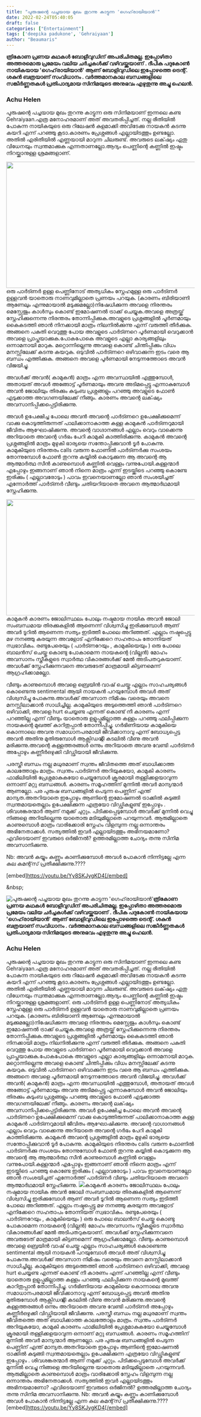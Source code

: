 ```yaml
---
title: "പുരുഷന്റെ പച്ചയായ മുഖം തുറന്നു കാട്ടുന്ന 'ഗെഹ്‌രായിയാന്‍'"
date: 2022-02-24T05:40:05
draft: false
categories: ["Entertainment"]
tags: ['deepika padukone', 'Gehraiyaan']
author: "Beaumaris"
---
```


<strong>ത്രികോണ പ്രണയ കഥകൾ ബോളീവുഡിന് അപരിചിതമല്ല. ഇപ്പോഴിതാ അത്തരമൊരു പ്രമേയം വലിയ ചർച്ചകൾക്ക് വഴിവയ്ക്കുയാണ് . ദീപിക പദുകോൺ നായികയായ 'ഗെഹ്‌രായിയാൻ' ആണ് ബോളിവുഡിലെ ഇപ്പോഴത്തെ ട്രെന്റ്. ശകുൻ ബത്രയാണ് സംവിധാനം . വർത്തമാനകാല ബന്ധങ്ങളിലെ സങ്കീർണ്ണതകൾ പ്രതിപാദ്യമായ സിനിമയുടെ അനുഭവം എഴുതുന്നു അച്ചു ഹെലൻ.</strong>
<h3 id="jsc_c_2rd" class="gmql0nx0 l94mrbxd p1ri9a11 lzcic4wl aahdfvyu hzawbc8m"><span class="nc684nl6"><strong>Achu Helen</strong></span></h3>
പുരുഷന്റെ പച്ചയായ മുഖം തുറന്നു കാട്ടുന്ന ഒരു സിനിമയാണ് ഇന്നലെ കണ്ട Gehraiyaan.എത്ര മനോഹരമാണ് അത് അവതരിപ്പിച്ചത്. നല്ല രീതിയിൽ പോകുന്ന നായികയുടെ ഒരു റിലേഷൻ കുളമാക്കി അവിടേക്കു നായകൻ കടന്നു കയറി എന്ന് പറഞ്ഞു കൂടാ.കാരണം പ്രേശ്നങ്ങൾ എല്ലായിടത്തും ഉണ്ടല്ലോ. അതിൽ എരിതീയിൽ എണ്ണയായി മാറുന്ന ചിലരുണ്ട്. അവരുടെ ലക്‌ഷ്യം ഏതു വിധേനയും സ്വന്തമാക്കുക എന്നതാണല്ലോ.ആദ്യം പെണ്ണിന്റെ കണ്ണിൽ ഇഷ്ടം നിറയ്ക്കാനുള്ള ശ്രമങ്ങളാണ്.

<img class="wp-image-325429 alignleft" src="https://cdn.boolokam.com/articles/2022/02/geh-3.jpg" alt="" width="642" height="337" />ഒരു പാർട്ണർ ഉള്ള പെണ്ണിനോട് അത്യധികം സ്നേഹമുള്ള ഒരു പാർട്ണർ ഉള്ളവൻ യാതൊരു നാണവുമില്ലാതെ പ്രണയം പറയുക. (കാരണം ബിരിയാണി ആണേലും എന്നുമായാൽ മടുക്കുമല്ലോ)നിഷേധിക്കുന്ന അവളെ നിരന്തരം മെസ്സേജും കാൾസും കൊണ്ട് ഇമോഷണൽ ട്രാക്ക് ചെയ്യുക.അവളെ അത്രയ്ക്ക് സ്നേഹിക്കുന്നെന്നു നിരന്തരം തോന്നിപ്പിക്കുക.അവളുടെ പ്രശ്നങ്ങളിൽ പൂർണമായും കൈകടത്തി ഞാൻ നിനക്കായി മാത്രം നിലനിൽക്കുന്നു എന്ന് വരുത്തി തീർക്കുക. അങ്ങനെ പകുതി വെറുത്തു പോയ അവളുടെ പാർട്ണറെ പൂർണമായി വെറുക്കാൻ അവളെ പ്രാപ്തയാക്കുക.പോകപോകെ അവളുടെ എല്ലാ കാര്യങ്ങളിലും ഒന്നാമനായി മാറുക. മറ്റൊന്നില്ലെന്നു അവളെ കൊണ്ട് ചിന്തിപ്പിക്കും വിധം മനസ്സിലേക്ക് കടന്നു കയറുക.
ഒടുവിൽ പാർട്ണറെ ഒഴിവാക്കുന്ന ഇടം വരെ ആ ബന്ധം എത്തിക്കുക. അങ്ങനെ അവളെ പൂർണമായി നേടുന്നത്തോടെ അവൻ വിജയിച്ചു.

അവൾക്ക് അവൻ( കാമുകൻ) മാത്രം എന്ന അവസ്ഥയിൽ എത്തുമ്പോൾ, അതായത് അവൾ അങ്ങോട്ട് പൂർണമായും അവനു അടിമപ്പെട്ടു എന്നാകുമ്പോൾ അവൻ ജോലിയും തിരക്കും കുടുംബ പ്രശ്നങ്ങളും പറഞ്ഞു അവളുടെ ഫോൺ എടുക്കാത്ത അവഗണയിലേക്ക് നീങ്ങും. കാരണം അവന്റെ ലക്‌ഷ്യം അവസാനിപ്പിക്കപ്പെട്ടിരിക്കുന്നു.

അവൾ ഉപേക്ഷിച്ച പോലെ അവൻ അവന്റെ പാർട്ണറെ ഉപേക്ഷിക്കുമെന്ന് വാക്കു കൊടുത്തിരുന്നത് പാലിക്കാനാകാത്ത കള്ള കാമുകൻ പാർട്ണറുമായി ജീവിതം ആഘോഷിക്കുന്നു. അവന്റെ വാഗ്ദാനങ്ങൾ എല്ലാം വെറും വാക്കെന്നു അറിയാതെ അവന്റെ ഗർഭം പേറി കാമുകി കാത്തിരിക്കുന്നു.
കാമുകൻ അവന്റെ പ്രശ്നങ്ങളിൽ മാത്രം മുഴുകി ഭാര്യയെ സന്തോപ്പിക്കുവാൻ ടൂർ പോകുന്നു.
കാമുകിയുടെ നിരന്തരം calls വരുന്ന ഫോണിൽ പാർട്ണർക്കു സംശയം തോന്നുമ്പോൾ ഫോൺ തുറന്നു കയ്യിൽ കൊടുക്കുന്ന ആ അവന്റെ ആ ആത്മാർത്ഥ സീൻ കാണുമ്പൊൾ കണ്ണിൽ വെള്ളം വന്നുപോയി.കള്ളന്മാർ എപ്പോഴും ഇങ്ങനാണ് ഞാൻ നിന്നെ മാത്രം എന്ന് ഇടയ്ക്കിടെ പറഞ്ഞു കൊണ്ടേ ഇരിക്കും ( എല്ലാവരോടും ) പാവം ഇവനെയാണല്ലോ ഞാൻ സംശയിച്ചത് എന്നോർത്ത് പാർട്ണർ വീണ്ടും ചതിയറിയാതെ അവനെ ആത്മാർഥമായി സ്നേഹിക്കുന്നു.

<img class="wp-image-325430 alignleft" src="https://cdn.boolokam.com/articles/2022/02/geh-1.jpg" alt="" width="551" height="310" />കാമുകൻ കാരണം ജോലിസ്ഥലം പോലും നഷ്ടമായ നായിക അവൻ ജോലി സംബന്ധമായ തിരക്കുകളിൽ ആണെന്ന് വിശ്വസിച്ചു ഇരിക്കുമ്പോൾ ആണ് അവർ ടൂറിൽ ആണെന്ന സത്യം ഇടിത്തീ പോലെ അറിഞ്ഞത്. എല്ലാം നഷ്ടപ്പെട്ടു മഴ നനഞ്ഞു കരയുന്ന അവളോട് എനിക്കേറെ സഹതാപം തോന്നിയത് സ്വഭാവികം.
രണ്ടുപേരെയും ( പാർട്ണറേയും , കാമുകിയെയും ) ഒരു പോലെ ബാലൻസ് ചെയ്തു കൊണ്ടു പോകാമെന്ന നായകന്റെ (വില്ലൻ) മോഹം അവസാനം സ്ത്രീകളുടെ സ്വാർത്ഥ വികാരങ്ങൾക്ക് മേൽ അടിപതറുകയാണ്. അവൾക്ക് സ്നേഹിക്കുന്നവനെ അവരുടേത് മാത്രമായി കിട്ടണമെന്ന് ആഗ്രഹിക്കാമല്ലോ.

വീണ്ടും കാണുമ്പൊൾ അവളെ ബ്രെയിൻ വാഷ് ചെയ്തു എല്ലാം സാഹചര്യങ്ങൾ കൊണ്ടെന്നു sentimental ആയി നായകൻ പറയുമ്പോൾ അവൾ അത് വിശ്വസിച്ചു പോകുന്നു.അവൾക്ക് അവസാന നിമിഷം വരെയും അവനെ മനസ്സിലാക്കാൻ സാധിച്ചില്ല. കാമുകിയുടെ അടുത്തെത്തി ഞാൻ പാർട്ണറെ ഒഴിവാക്കി, അവളെ hurt ചെയ്യണ്ട എന്നത് കൊണ്ട് നീ കാരണം എന്ന് പറഞ്ഞില്ല എന്ന് വീണ്ടും യാതൊരു ഉളുപ്പുമില്ലാത്ത കള്ളം പറഞ്ഞു ഫലിപ്പിക്കുന്ന നായകന്റെ മുഖത്ത് കാറിതുപ്പാൻ തോന്നിപ്പിച്ചു. ഗർഭിണിയായ കാമുകിയെ കൊന്നാലെ അവനു സമാധാനപരമായി ജീവിക്കാനാവു എന്ന് ബോധ്യപ്പെട്ട അവൻ അതിനു മുതിരുമ്പോൾ ആക്സിഡന്റ്ലി കടലിൽ വീണു അവൻ മരിക്കുന്നു.അവന്റെ കള്ളത്തരങ്ങൾ ഒന്നും അറിയാതെ അവനു വേണ്ടി പാർട്ണർ അപ്പോഴും കണ്ണീർഒഴുക്കി വിഡ്ഢിയായി ജീവിക്കുന്നു.

പരസ്ത്രീ ബന്ധം നല്ല മധുരമാണ് സ്വന്തം ജീവിതത്തെ അത് ബാധിക്കാത്ത കാലത്തോളം മാത്രം. സ്വന്തം പാർട്ണർ അറിയുകയോ, കാമുകി കാരണം ഫാമിലിയിൽ പ്രേശ്നമാകുകയോ ചെയ്യുമ്പോൾ ക്രൂരമായി തള്ളിക്കളയാവുന്ന ഒന്നാണ് മറ്റു ബന്ധങ്ങൾ. കാരണം സമൂഹത്തിന് മുന്നിൽ അവർ മാന്യന്മാർ ആണല്ലോ. പര പുരുഷ ബന്ധങ്ങളിൽ പെടുന്ന പെണ്ണിന് എന്ത് മാന്യത.അതറിയാതെ ഇപ്പോഴും ആണിന്റെ ഇമോഷണൽ ട്രാക്കിൽ കുടുങ്ങി സ്വന്തമായതെല്ലാം ഉപേക്ഷിക്കുന്ന എത്രയോ വിഡ്ഢികളുണ്ട് ഇപ്പോഴും . ശിവശങ്കരന്മാർ ആണ് നമുക്ക് ചുറ്റും. പിടിക്കപ്പെടുമ്പോൾ അവർക്ക് മുന്നിൽ വെച്ചു നിങ്ങളെ അറിയില്ലെന്നു യാതൊരു മടിയുമില്ലാതെ പറയുന്നവർ. ആരുമില്ലാതെ കാണുമ്പൊൾ മാത്രം വാരിക്കോരി സ്നേഹം വിളമ്പുന്ന നല്ല ഒന്നാന്തരം അഭിനേതാക്കൾ. സത്യത്തിൽ ഇവർ എല്ലായിടത്തും അഭിനയമാണോ? എവിടെയാണ് ഇവരുടെ ഒർജിനൽ? ഉത്തരമില്ലാത്ത ചോദ്യം തന്നു സിനിമ അവസാനിക്കുന്നു.

Nb: അവൻ കയ്യും കണ്ണും കാണിക്കുമ്പോൾ അവൾ പോകാൻ നിന്നിട്ടല്ലേ എന്ന കുല കമന്റ്‌സ് പ്രതീക്ഷിക്കുന്നു.????

[embed]https://youtu.be/Yy8SKJygKD4[/embed]

&amp;nbsp;


![പുരുഷന്റെ പച്ചയായ മുഖം തുറന്നു കാട്ടുന്ന 'ഗെഹ്‌രായിയാന്‍'](https://cdn.boolokam.com/articles/2022/02/geh-3.jpg)**ത്രികോണ പ്രണയ കഥകൾ ബോളീവുഡിന് അപരിചിതമല്ല. ഇപ്പോഴിതാ അത്തരമൊരു പ്രമേയം വലിയ ചർച്ചകൾക്ക് വഴിവയ്ക്കുയാണ് . ദീപിക പദുകോൺ നായികയായ 'ഗെഹ്‌രായിയാൻ' ആണ് ബോളിവുഡിലെ ഇപ്പോഴത്തെ ട്രെന്റ്. ശകുൻ ബത്രയാണ് സംവിധാനം . വർത്തമാനകാല ബന്ധങ്ങളിലെ സങ്കീർണ്ണതകൾ പ്രതിപാദ്യമായ സിനിമയുടെ അനുഭവം എഴുതുന്നു അച്ചു ഹെലൻ.**

### **Achu Helen**

പുരുഷന്റെ പച്ചയായ മുഖം തുറന്നു കാട്ടുന്ന ഒരു സിനിമയാണ് ഇന്നലെ കണ്ട Gehraiyaan.എത്ര മനോഹരമാണ് അത് അവതരിപ്പിച്ചത്. നല്ല രീതിയിൽ പോകുന്ന നായികയുടെ ഒരു റിലേഷൻ കുളമാക്കി അവിടേക്കു നായകൻ കടന്നു കയറി എന്ന് പറഞ്ഞു കൂടാ.കാരണം പ്രേശ്നങ്ങൾ എല്ലായിടത്തും ഉണ്ടല്ലോ. അതിൽ എരിതീയിൽ എണ്ണയായി മാറുന്ന ചിലരുണ്ട്. അവരുടെ ലക്‌ഷ്യം ഏതു വിധേനയും സ്വന്തമാക്കുക എന്നതാണല്ലോ.ആദ്യം പെണ്ണിന്റെ കണ്ണിൽ ഇഷ്ടം നിറയ്ക്കാനുള്ള ശ്രമങ്ങളാണ്. ഒരു പാർട്ണർ ഉള്ള പെണ്ണിനോട് അത്യധികം സ്നേഹമുള്ള ഒരു പാർട്ണർ ഉള്ളവൻ യാതൊരു നാണവുമില്ലാതെ പ്രണയം പറയുക. (കാരണം ബിരിയാണി ആണേലും എന്നുമായാൽ മടുക്കുമല്ലോ)നിഷേധിക്കുന്ന അവളെ നിരന്തരം മെസ്സേജും കാൾസും കൊണ്ട് ഇമോഷണൽ ട്രാക്ക് ചെയ്യുക.അവളെ അത്രയ്ക്ക് സ്നേഹിക്കുന്നെന്നു നിരന്തരം തോന്നിപ്പിക്കുക.അവളുടെ പ്രശ്നങ്ങളിൽ പൂർണമായും കൈകടത്തി ഞാൻ നിനക്കായി മാത്രം നിലനിൽക്കുന്നു എന്ന് വരുത്തി തീർക്കുക. അങ്ങനെ പകുതി വെറുത്തു പോയ അവളുടെ പാർട്ണറെ പൂർണമായി വെറുക്കാൻ അവളെ പ്രാപ്തയാക്കുക.പോകപോകെ അവളുടെ എല്ലാ കാര്യങ്ങളിലും ഒന്നാമനായി മാറുക. മറ്റൊന്നില്ലെന്നു അവളെ കൊണ്ട് ചിന്തിപ്പിക്കും വിധം മനസ്സിലേക്ക് കടന്നു കയറുക. ഒടുവിൽ പാർട്ണറെ ഒഴിവാക്കുന്ന ഇടം വരെ ആ ബന്ധം എത്തിക്കുക. അങ്ങനെ അവളെ പൂർണമായി നേടുന്നത്തോടെ അവൻ വിജയിച്ചു. അവൾക്ക് അവൻ( കാമുകൻ) മാത്രം എന്ന അവസ്ഥയിൽ എത്തുമ്പോൾ, അതായത് അവൾ അങ്ങോട്ട് പൂർണമായും അവനു അടിമപ്പെട്ടു എന്നാകുമ്പോൾ അവൻ ജോലിയും തിരക്കും കുടുംബ പ്രശ്നങ്ങളും പറഞ്ഞു അവളുടെ ഫോൺ എടുക്കാത്ത അവഗണയിലേക്ക് നീങ്ങും. കാരണം അവന്റെ ലക്‌ഷ്യം അവസാനിപ്പിക്കപ്പെട്ടിരിക്കുന്നു. അവൾ ഉപേക്ഷിച്ച പോലെ അവൻ അവന്റെ പാർട്ണറെ ഉപേക്ഷിക്കുമെന്ന് വാക്കു കൊടുത്തിരുന്നത് പാലിക്കാനാകാത്ത കള്ള കാമുകൻ പാർട്ണറുമായി ജീവിതം ആഘോഷിക്കുന്നു. അവന്റെ വാഗ്ദാനങ്ങൾ എല്ലാം വെറും വാക്കെന്നു അറിയാതെ അവന്റെ ഗർഭം പേറി കാമുകി കാത്തിരിക്കുന്നു. കാമുകൻ അവന്റെ പ്രശ്നങ്ങളിൽ മാത്രം മുഴുകി ഭാര്യയെ സന്തോപ്പിക്കുവാൻ ടൂർ പോകുന്നു. കാമുകിയുടെ നിരന്തരം calls വരുന്ന ഫോണിൽ പാർട്ണർക്കു സംശയം തോന്നുമ്പോൾ ഫോൺ തുറന്നു കയ്യിൽ കൊടുക്കുന്ന ആ അവന്റെ ആ ആത്മാർത്ഥ സീൻ കാണുമ്പൊൾ കണ്ണിൽ വെള്ളം വന്നുപോയി.കള്ളന്മാർ എപ്പോഴും ഇങ്ങനാണ് ഞാൻ നിന്നെ മാത്രം എന്ന് ഇടയ്ക്കിടെ പറഞ്ഞു കൊണ്ടേ ഇരിക്കും ( എല്ലാവരോടും ) പാവം ഇവനെയാണല്ലോ ഞാൻ സംശയിച്ചത് എന്നോർത്ത് പാർട്ണർ വീണ്ടും ചതിയറിയാതെ അവനെ ആത്മാർഥമായി സ്നേഹിക്കുന്നു. ![](https://cdn.boolokam.com/articles/2022/02/geh-1.jpg)കാമുകൻ കാരണം ജോലിസ്ഥലം പോലും നഷ്ടമായ നായിക അവൻ ജോലി സംബന്ധമായ തിരക്കുകളിൽ ആണെന്ന് വിശ്വസിച്ചു ഇരിക്കുമ്പോൾ ആണ് അവർ ടൂറിൽ ആണെന്ന സത്യം ഇടിത്തീ പോലെ അറിഞ്ഞത്. എല്ലാം നഷ്ടപ്പെട്ടു മഴ നനഞ്ഞു കരയുന്ന അവളോട് എനിക്കേറെ സഹതാപം തോന്നിയത് സ്വഭാവികം. രണ്ടുപേരെയും ( പാർട്ണറേയും , കാമുകിയെയും ) ഒരു പോലെ ബാലൻസ് ചെയ്തു കൊണ്ടു പോകാമെന്ന നായകന്റെ (വില്ലൻ) മോഹം അവസാനം സ്ത്രീകളുടെ സ്വാർത്ഥ വികാരങ്ങൾക്ക് മേൽ അടിപതറുകയാണ്. അവൾക്ക് സ്നേഹിക്കുന്നവനെ അവരുടേത് മാത്രമായി കിട്ടണമെന്ന് ആഗ്രഹിക്കാമല്ലോ. വീണ്ടും കാണുമ്പൊൾ അവളെ ബ്രെയിൻ വാഷ് ചെയ്തു എല്ലാം സാഹചര്യങ്ങൾ കൊണ്ടെന്നു sentimental ആയി നായകൻ പറയുമ്പോൾ അവൾ അത് വിശ്വസിച്ചു പോകുന്നു.അവൾക്ക് അവസാന നിമിഷം വരെയും അവനെ മനസ്സിലാക്കാൻ സാധിച്ചില്ല. കാമുകിയുടെ അടുത്തെത്തി ഞാൻ പാർട്ണറെ ഒഴിവാക്കി, അവളെ hurt ചെയ്യണ്ട എന്നത് കൊണ്ട് നീ കാരണം എന്ന് പറഞ്ഞില്ല എന്ന് വീണ്ടും യാതൊരു ഉളുപ്പുമില്ലാത്ത കള്ളം പറഞ്ഞു ഫലിപ്പിക്കുന്ന നായകന്റെ മുഖത്ത് കാറിതുപ്പാൻ തോന്നിപ്പിച്ചു. ഗർഭിണിയായ കാമുകിയെ കൊന്നാലെ അവനു സമാധാനപരമായി ജീവിക്കാനാവു എന്ന് ബോധ്യപ്പെട്ട അവൻ അതിനു മുതിരുമ്പോൾ ആക്സിഡന്റ്ലി കടലിൽ വീണു അവൻ മരിക്കുന്നു.അവന്റെ കള്ളത്തരങ്ങൾ ഒന്നും അറിയാതെ അവനു വേണ്ടി പാർട്ണർ അപ്പോഴും കണ്ണീർഒഴുക്കി വിഡ്ഢിയായി ജീവിക്കുന്നു. പരസ്ത്രീ ബന്ധം നല്ല മധുരമാണ് സ്വന്തം ജീവിതത്തെ അത് ബാധിക്കാത്ത കാലത്തോളം മാത്രം. സ്വന്തം പാർട്ണർ അറിയുകയോ, കാമുകി കാരണം ഫാമിലിയിൽ പ്രേശ്നമാകുകയോ ചെയ്യുമ്പോൾ ക്രൂരമായി തള്ളിക്കളയാവുന്ന ഒന്നാണ് മറ്റു ബന്ധങ്ങൾ. കാരണം സമൂഹത്തിന് മുന്നിൽ അവർ മാന്യന്മാർ ആണല്ലോ. പര പുരുഷ ബന്ധങ്ങളിൽ പെടുന്ന പെണ്ണിന് എന്ത് മാന്യത.അതറിയാതെ ഇപ്പോഴും ആണിന്റെ ഇമോഷണൽ ട്രാക്കിൽ കുടുങ്ങി സ്വന്തമായതെല്ലാം ഉപേക്ഷിക്കുന്ന എത്രയോ വിഡ്ഢികളുണ്ട് ഇപ്പോഴും . ശിവശങ്കരന്മാർ ആണ് നമുക്ക് ചുറ്റും. പിടിക്കപ്പെടുമ്പോൾ അവർക്ക് മുന്നിൽ വെച്ചു നിങ്ങളെ അറിയില്ലെന്നു യാതൊരു മടിയുമില്ലാതെ പറയുന്നവർ. ആരുമില്ലാതെ കാണുമ്പൊൾ മാത്രം വാരിക്കോരി സ്നേഹം വിളമ്പുന്ന നല്ല ഒന്നാന്തരം അഭിനേതാക്കൾ. സത്യത്തിൽ ഇവർ എല്ലായിടത്തും അഭിനയമാണോ? എവിടെയാണ് ഇവരുടെ ഒർജിനൽ? ഉത്തരമില്ലാത്ത ചോദ്യം തന്നു സിനിമ അവസാനിക്കുന്നു. Nb: അവൻ കയ്യും കണ്ണും കാണിക്കുമ്പോൾ അവൾ പോകാൻ നിന്നിട്ടല്ലേ എന്ന കുല കമന്റ്‌സ് പ്രതീക്ഷിക്കുന്നു.???? [embed]https://youtu.be/Yy8SKJygKD4[/embed] &nbsp;
